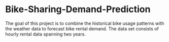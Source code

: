 # Bike-Sharing-Demand-Prediction
The goal of this project is to combine the historical bike usage patterns with the weather data to forecast bike rental demand. The data set consists of hourly rental data spanning two years.
